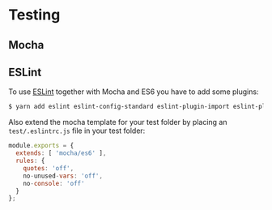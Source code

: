 # Testing

## Mocha

## ESLint

To use [ESLint](http://eslint.org/) together with Mocha and ES6 you have to add some
plugins:

```bash
$ yarn add eslint eslint-config-standard eslint-plugin-import eslint-plugin-promise eslint-plugin-standard eslint-plugin-mocha-only @mocha/eslint-config-mocha --dev
```

Also extend the mocha template for your test folder by placing an  `test/.eslintrc.js`
file in your test folder:

```js
module.exports = {
  extends: [ 'mocha/es6' ],
  rules: {
    quotes: 'off',
    no-unused-vars: 'off',
    no-console: 'off'
  }
};
```

